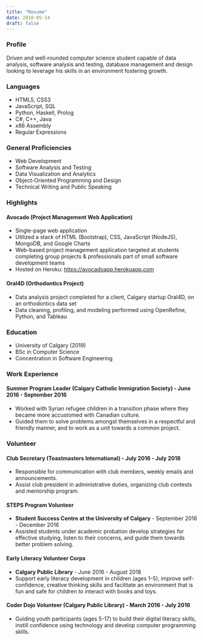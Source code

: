 ```yaml
---
title: "Resume"
date: 2018-05-14
draft: false
---
```


### Profile

Driven and well-rounded computer science student capable of data analysis, software analysis and testing, database management and design looking to leverage his skills in an environment fostering growth.

### Languages
* HTML5, CSS3
* JavaScript, SQL
* Python, Haskell, Prolog
* C#, C++, Java
* x86 Assembly
* Regular Expressions

### General Proficiencies
* Web Development
* Software Analysis and Testing
* Data Visualization and Analytics
* Object-Oriented Programming and Design
* Technical Writing and Public Speaking

### Highlights

#### Avocado (Project Management Web Application)
* Single-page web application
* Utilized a stack of HTML (Bootstrap), CSS, JavaScript (NodeJS), MongoDB, and Google Charts
* Web-based project management application targeted at students completing group projects & professionals part of small software development teams
* Hosted on Heroku: https://avocadoapp.herokuapp.com

#### Oral4D (Orthodontics Project)
* Data analysis project completed for a client, Calgary startup Oral4D, on an orthodontics data set
* Data cleaning, profiling, and modeling performed using OpenRefine, Python, and Tableau

### Education
* University of Calgary (2019)
* BSc in Computer Science
* Concentration in Software Engineering

### Work Experience

#### Summer Program Leader (Calgary Catholic Immigration Society) - June 2016 - September 2016
* Worked with Syrian refugee children in a transition phase where they became more accustomed with Canadian culture.
* Guided them to solve problems amongst themselves in a respectful and friendly manner, and to work as a unit towards a common project.

### Volunteer

#### Club Secretary (Toastmasters International) - July 2016 - July 2018
* Responsible for communication with club members, weekly emails and announcements.
* Assist club president in administrative duties, organizing club contests and mentorship program.

#### STEPS Program Volunteer
* __Student Success Centre at the University of Calgary__ - September 2016 - December 2016
* Assisted students under academic probation develop strategies for effective studying, listen to their concerns, and guide them towards better problem solving.

#### Early Literacy Volunteer Corps
* __Calgary Public Library__ - June 2016 - August 2018
* Support early literacy development in children (ages 1-5), improve self-confidence, creative thinking skills and facilitate an environment that is fun and safe for children to interact with books and toys.

#### Coder Dojo Volunteer (Calgary Public Library) - March 2016 - July 2016
* Guiding youth participants (ages 5-17) to build their digital literacy skills, instill confidence using technology and develop computer programming skills.




